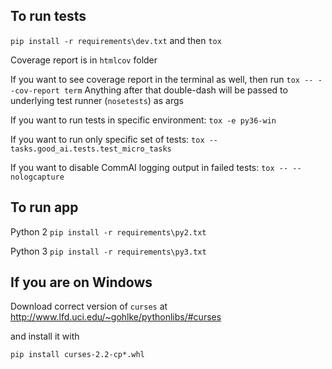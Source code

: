 ## To run tests

`pip install -r requirements\dev.txt`
and then
`tox`

Coverage report is in `htmlcov` folder

If you want to see coverage report in the terminal as well, then run
`tox -- --cov-report term`
Anything after that double-dash will be passed to underlying test runner (`nosetests`) as args

If you want to run tests in specific environment:
`tox -e py36-win`

If you want to run only specific set of tests:
`tox -- tasks.good_ai.tests.test_micro_tasks`

If you want to disable CommAI logging output in failed tests:
`tox -- --nologcapture`

## To run app

Python 2
`pip install -r requirements\py2.txt`

Python 3
`pip install -r requirements\py3.txt`

## If you are on Windows
Download correct version of `curses` at http://www.lfd.uci.edu/~gohlke/pythonlibs/#curses

and install it with

`pip install curses-2.2-cp*.whl`